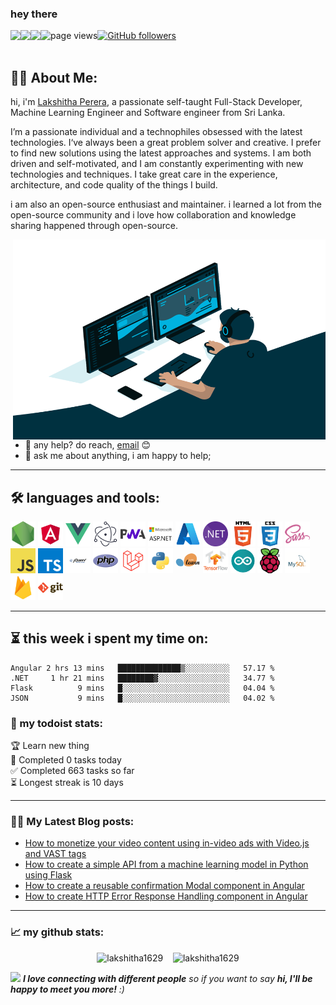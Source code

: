 ### hey there 

<a href="https://www.linkedin.com/in/lakshitha1629/" target="_blank">
  <img align="left" src="https://img.shields.io/badge/linkedin-%230077B5.svg?&style=for-the-badge&logo=linkedin&logoColor=white" height=25>
</a> 
<a href="https://stackoverflow.com/users/21494710/bimesh-perera" target="_blank">
   <img align="left" src="https://img.shields.io/badge/Stack_Overflow-FE7A16?style=for-the-badge&logo=stack-overflow&logoColor=white" height=25>
</a>  
<a href="https://medium.com/@lakshitha1629" target="_blank">
  <img align="left" src="https://img.shields.io/badge/medium-%2312100E.svg?&style=for-the-badge&logo=medium&logoColor=white" height=25>
</a>
<a href="https://github.com/lakshitha1629" target="_blank">
  <img align="left" src="https://komarev.com/ghpvc/?username=lakshitha1629" alt="page views" />
</a>
<a href="https://github.com/lakshitha1629?tab=followers">
  <img alt="GitHub followers" src="https://img.shields.io/github/followers/lakshitha1629?color=green&logo=github">
</a>
<br />
<br />

## 👨‍💻 About Me:

hi, i'm [Lakshitha Perera](https://lakshitha1629.github.io), a passionate self-taught Full-Stack Developer, Machine Learning Engineer and Software engineer from Sri Lanka.

I’m a passionate individual and a technophiles obsessed with the latest technologies. I‘ve always been a great problem solver and creative. I prefer to find new solutions using the latest approaches and systems. I am both driven and self-motivated, and I am constantly experimenting with new technologies and techniques. I take great care in the experience, architecture, and code quality of the things I build.

i am also an open-source enthusiast and maintainer. i learned a lot from the open-source community and i love how collaboration and knowledge sharing happened through open-source.

  <img align="right" alt="GIF" src="https://github.com/lakshitha1629/lakshitha1629/blob/master/code.gif?raw=true" width="500" height="320" />
  
- 💼 any help? do reach, [email](mailto:kavindra1629@gmail.com) 😊
- 💬 ask me about anything, i am happy to help;
<hr>

## 🛠️ languages and tools:

<p>
<img height="40" src="https://raw.githubusercontent.com/github/explore/80688e429a7d4ef2fca1e82350fe8e3517d3494d/topics/nodejs/nodejs.png">
<img height="40" src="https://raw.githubusercontent.com/github/explore/80688e429a7d4ef2fca1e82350fe8e3517d3494d/topics/angular/angular.png">
<img height="40" src="https://raw.githubusercontent.com/github/explore/80688e429a7d4ef2fca1e82350fe8e3517d3494d/topics/vue/vue.png">
<img height="40" src="https://raw.githubusercontent.com/github/explore/80688e429a7d4ef2fca1e82350fe8e3517d3494d/topics/electron/electron.png">
<img height="40" src="https://raw.githubusercontent.com/github/explore/80688e429a7d4ef2fca1e82350fe8e3517d3494d/topics/pwa/pwa.png">
<img height="40" src="https://raw.githubusercontent.com/github/explore/80688e429a7d4ef2fca1e82350fe8e3517d3494d/topics/aspnet/aspnet.png">
<img height="40" src="https://raw.githubusercontent.com/github/explore/eaef8552d8b082ffafe2bfc8a5023d47da904aac/topics/azure/azure.png">
<img height="40" src="https://raw.githubusercontent.com/github/explore/93d8a67084f94b2a444e510199a6e7622e5b09a3/topics/dotnet/dotnet.png">
<img height="40" src="https://raw.githubusercontent.com/github/explore/80688e429a7d4ef2fca1e82350fe8e3517d3494d/topics/html/html.png">
<img height="40" src="https://raw.githubusercontent.com/github/explore/80688e429a7d4ef2fca1e82350fe8e3517d3494d/topics/css/css.png">
<img height="40" src="https://raw.githubusercontent.com/github/explore/80688e429a7d4ef2fca1e82350fe8e3517d3494d/topics/sass/sass.png">
<img height="40" src="https://raw.githubusercontent.com/github/explore/80688e429a7d4ef2fca1e82350fe8e3517d3494d/topics/javascript/javascript.png">
<img height="40" src="https://raw.githubusercontent.com/github/explore/80688e429a7d4ef2fca1e82350fe8e3517d3494d/topics/typescript/typescript.png">
<img height="40" src="https://raw.githubusercontent.com/github/explore/80688e429a7d4ef2fca1e82350fe8e3517d3494d/topics/jquery/jquery.png">
<img height="40" src="https://raw.githubusercontent.com/github/explore/80688e429a7d4ef2fca1e82350fe8e3517d3494d/topics/php/php.png">
<img height="40" src="https://raw.githubusercontent.com/github/explore/56a826d05cf762b2b50ecbe7d492a839b04f3fbf/topics/laravel/laravel.png">
<img height="40" src="https://raw.githubusercontent.com/github/explore/80688e429a7d4ef2fca1e82350fe8e3517d3494d/topics/python/python.png">
<img height="40" src="https://raw.githubusercontent.com/github/explore/80688e429a7d4ef2fca1e82350fe8e3517d3494d/topics/scikit-learn/scikit-learn.png">
<img height="40" src="https://raw.githubusercontent.com/github/explore/80688e429a7d4ef2fca1e82350fe8e3517d3494d/topics/tensorflow/tensorflow.png">
<img height="40" src="https://raw.githubusercontent.com/github/explore/80688e429a7d4ef2fca1e82350fe8e3517d3494d/topics/arduino/arduino.png">
<img height="40" src="https://raw.githubusercontent.com/github/explore/80688e429a7d4ef2fca1e82350fe8e3517d3494d/topics/raspberry-pi/raspberry-pi.png">
<img height="40" src="https://raw.githubusercontent.com/github/explore/80688e429a7d4ef2fca1e82350fe8e3517d3494d/topics/mysql/mysql.png">
<img height="40" src="https://raw.githubusercontent.com/github/explore/80688e429a7d4ef2fca1e82350fe8e3517d3494d/topics/firebase/firebase.png">
<img height="40" src="https://raw.githubusercontent.com/github/explore/80688e429a7d4ef2fca1e82350fe8e3517d3494d/topics/git/git.png">
</p>
<hr>

## ⏳ this week i spent my time on:

<!--START_SECTION:waka-->

```text
Angular 2 hrs 13 mins   ██████████████▒░░░░░░░░░░   57.17 %
.NET     1 hr 21 mins   ████████▓░░░░░░░░░░░░░░░░   34.77 %
Flask          9 mins   █░░░░░░░░░░░░░░░░░░░░░░░░   04.04 %
JSON           9 mins   █░░░░░░░░░░░░░░░░░░░░░░░░   04.02 %
```

<!--END_SECTION:waka-->

### 🚧 my todoist stats:

<!-- TODO-IST:START -->

🏆 Learn new thing  
🌸 Completed 0 tasks today  
✅ Completed 663 tasks so far  
⏳ Longest streak is 10 days

<!-- TODO-IST:END -->
<hr>

### ✍🏻 My Latest Blog posts:

<!-- BLOG-POST-LIST:START -->
- [How to monetize your video content using in-video ads with Video.js and VAST tags](https://lakshitha1629.medium.com/how-to-monetize-your-video-content-using-in-video-ads-with-video-js-and-vast-tags-7c1f18a1953e)
- [How to create a simple API from a machine learning model in Python using Flask](https://lakshitha1629.medium.com/how-to-create-a-simple-api-from-a-machine-learning-model-in-python-using-flask-661e9d9c7633)
- [How to create a reusable confirmation Modal component in Angular](https://lakshitha1629.medium.com/how-to-create-a-reusable-confirmation-modal-component-in-angular-a199fbc9cd05)
- [How to create HTTP Error Response Handling component in Angular](https://lakshitha1629.medium.com/how-to-create-http-error-response-handling-component-in-angular-7b03b3de0dd9)
<!-- BLOG-POST-LIST:END -->
<hr>

### 📈 my github stats:

<p  align="center"> 
  <img src="https://github-readme-stats.vercel.app/api?username=lakshitha1629&show_icons=true&theme=gotham" alt="lakshitha1629" />
  &nbsp;&nbsp;
  <img src="https://github-readme-stats.vercel.app/api/top-langs/?username=lakshitha1629&layout=compact&theme=gotham" alt="lakshitha1629" />
<p>

<img src="https://media.giphy.com/media/LnQjpWaON8nhr21vNW/giphy.gif" width="60"> <em><b>I love connecting with different people</b> so if you want to say <b>hi, I'll be happy to meet you more!</b> :)</em>
